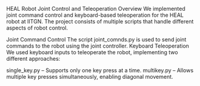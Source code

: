 HEAL Robot Joint Control and Teleoperation
Overview
We implemented joint command control and keyboard-based teleoperation for the HEAL robot at IITGN. The project consists of multiple scripts that handle different aspects of robot control.

Joint Command Control
The script joint_comnds.py is used to send joint commands to the robot using the joint controller.
Keyboard Teleoperation
We used keyboard inputs to teleoperate the robot, implementing two different approaches:

single_key.py – Supports only one key press at a time.
multikey.py – Allows multiple key presses simultaneously, enabling diagonal movement.
